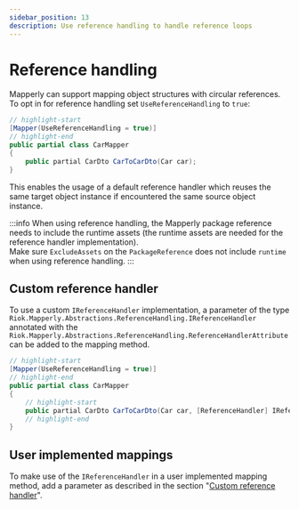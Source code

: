 ```yaml
---
sidebar_position: 13
description: Use reference handling to handle reference loops
---
```


# Reference handling

Mapperly can support mapping object structures with circular references.
To opt in for reference handling set `UseReferenceHandling` to `true`:

```csharp
// highlight-start
[Mapper(UseReferenceHandling = true)]
// highlight-end
public partial class CarMapper
{
    public partial CarDto CarToCarDto(Car car);
}
```

This enables the usage of a default reference handler
which reuses the same target object instance if encountered the same source object instance.

:::info
When using reference handling, the Mapperly package reference needs to include the runtime assets
(the runtime assets are needed for the reference handler implementation).  
Make sure `ExcludeAssets` on the `PackageReference` does not include `runtime` when using reference handling.
:::

## Custom reference handler

To use a custom `IReferenceHandler` implementation,
a parameter of the type `Riok.Mapperly.Abstractions.ReferenceHandling.IReferenceHandler`
annotated with the `Riok.Mapperly.Abstractions.ReferenceHandling.ReferenceHandlerAttribute`
can be added to the mapping method.

```csharp
// highlight-start
[Mapper(UseReferenceHandling = true)]
// highlight-end
public partial class CarMapper
{
    // highlight-start
    public partial CarDto CarToCarDto(Car car, [ReferenceHandler] IReferenceHandler myRefHandler);
    // highlight-end
}
```

## User implemented mappings

To make use of the `IReferenceHandler` in a user implemented mapping method,
add a parameter as described in the section "[Custom reference handler](#custom-reference-handler)".
